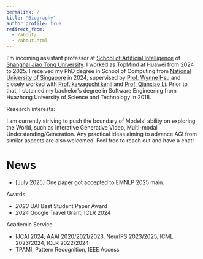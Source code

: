 ```yaml
---
permalink: /
title: "Biography"
author_profile: true
redirect_from: 
  - /about/
  - /about.html
---
```


I'm incoming assistant professor at [School of Artificial Intelligence](https://soai.sjtu.edu.cn/) of [Shanghai Jiao Tong University](http://en.sjtu.edu.cn/). I worked as TopMind at Huawei from 2024 to 2025. I received my PhD degree in School of Computing from [National University of Singapore](https://www.comp.nus.edu.sg/) in 2024, supervised by [Prof. Wynne Hsu](https://www.comp.nus.edu.sg/~whsu/) and closely worked with [Prof. kawaguchi kenji](https://ml.comp.nus.edu.sg/#members) and [Prof. Qianxiao Li](https://blog.nus.edu.sg/qianxiaoli/). Prior to that, I obtained my bachelor's degree in Software Engineering from Huazhong University of Science and Technology in 2018. 

Research interests:

I am currently striving to push the boundary of Models' ability on exploring the World, such as Interative Generative Video, Multi-modal Understanding/Generation. Any practical ideas aiming to advance AGI from similar aspects are also welcomed. Feel free to reach out and have a chat!

News
======
- [July 2025] One paper got accepted to EMNLP 2025 main.


Awards

- *2023* UAI Best Student Paper Award  
- *2024* Google Travel Grant, ICLR 2024  

Academic Service

- IJCAI 2024, AAAI 2020/2021/2023, NeurIPS 2023/2025, ICML 2023/2024, ICLR 2022/2024
- TPAMI, Pattern Recognition, IEEE Access